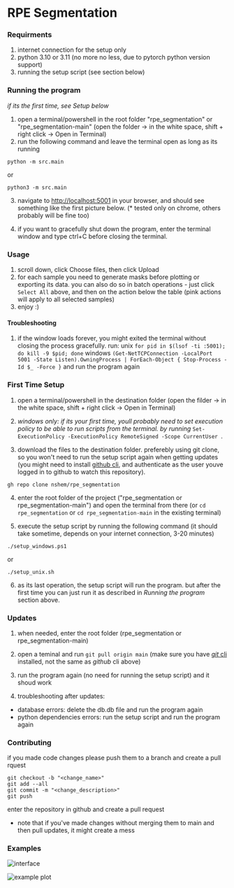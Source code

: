 # RPE Segmentation

### Requirments
1. internet connection for the setup only
1. python 3.10 or 3.11 (no more no less, due to pytorch python version support) 
1. running the setup script (see section below)

### Running the program
_if its the first time, see Setup below_
1. open a terminal/powershell in the root folder "rpe_segmentation" or "rpe_segmentation-main" (open the folder -> in the white space, shift + right click -> Open in Terminal)
2. run the following command and leave the terminal open as long as its running
````
python -m src.main
````
or 
````
python3 -m src.main
````
3. navigate to [http://localhost:5001](http://localhost:5001) in your browser, and should see something like the first picture below.
(* tested only on chrome, others probably will be fine too)

4. if you want to gracefully shut down the program, enter the terminal window and type ctrl+C before closing the terminal.

### Usage
1. scroll down, click Choose files, then click Upload
1. for each sample you need to generate masks before plotting or exporting its data. you can also do so in batch operations - just click ````Select All```` above, and then on the action below the table (pink actions will apply to all selected samples)
1. enjoy :)

#### Troubleshooting
1. if the window loads forever, you might exited the terminal without closing the process gracefully.
run:
unix ````for pid in $(lsof -ti :5001); do kill -9 $pid; done```` 
windows ````(Get-NetTCPConnection -LocalPort 5001 -State Listen).OwningProcess | ForEach-Object { Stop-Process -Id $_ -Force }````
and run the program again

### First Time Setup
1. open a terminal/powershell in the destination folder (open the filder -> in the white space, shift + right click -> Open in Terminal)

2. *windows only: if its your first time, youll probably need to set execution policy to be able to run scripts from the terminal. by running* ````Set-ExecutionPolicy -ExecutionPolicy RemoteSigned -Scope CurrentUser ````.

3. download the files to the destination folder.
preferebly using git clone, so you won't need to run the setup script again when getting updates (you might need to install [github cli](https://cli.github.com/), and authenticate as the user youve logged in to github to watch this repository).
````
gh repo clone nshem/rpe_segmentation
````

4. enter the root folder of the project ("rpe_segmentation or rpe_segmentation-main") and open the terminal from there (or ````cd rpe_segmentation```` or ````cd rpe_segmentation-main```` in the existing terminal)

5. execute the setup script by running the following command (it should take sometime, depends on your internet connection, 3-20 minutes)
````
./setup_windows.ps1 
````
or
````
./setup_unix.sh
````

6. as its last operation, the setup script will run the program. but after the first time you can just run it as described in _Running the program_ section above.

### Updates
1. when needed, enter the root folder (rpe_segmentation or rpe_segmentation-main)

1. open a teminal and run 
````git pull origin main````
(make sure you have [*git* cli](https://git-scm.com/book/en/v2/Appendix-A:-Git-in-Other-Environments-Git-in-PowerShell) installed, not the same as *github* cli above)

1. run the program again (no need for running the setup script) and it shoud work

1. troubleshooting after updates:
  - database errors: delete the db.db file and run the program again
  - python dependencies errors: run the setup script and run the program again

### Contributing
if you made code changes please push them to a branch and create a pull rquest
````
git checkout -b "<change_name>"
git add --all
git commit -m "<change_description>"
git push
````
enter the repository in github and create a pull request
* note that if you've made changes without merging them to main and then pull updates, it might create a mess

### Examples
![interface](./interface.png)

![example plot](./Figure_1.png)
